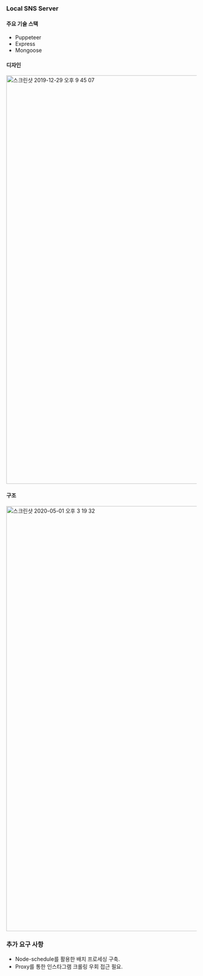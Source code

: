 ### Local SNS Server

#### 주요 기술 스택

- Puppeteer
- Express
- Mongoose

#### 디자인

<img width="1080" alt="스크린샷 2019-12-29 오후 9 45 07" src="https://user-images.githubusercontent.com/48753593/79065176-40867800-7ce9-11ea-8a72-8b397e13e5b5.png">

#### 구조

<img width="1124" alt="스크린샷 2020-05-01 오후 3 19 32" src="https://user-images.githubusercontent.com/48753593/80786664-4623ff00-8bbf-11ea-9f06-d124e450f6d9.png">

### 추가 요구 사항

- Node-schedule를 활용한 배치 프로세싱 구축.
- Proxy를 통한 인스타그램 크롤링 우회 접근 필요.
